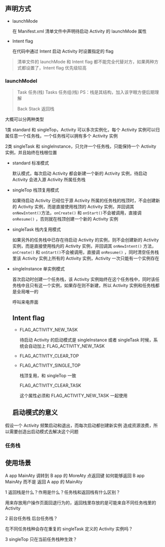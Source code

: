 ## 声明方式

- launchMode  

  在 Manifest.xml 清单文件中声明待启动 Activity 的 launchMode 属性

- Intent flag 

  在代码中通过 Intent 启动 Activity 时设置指定的 flag

> 清单文件的 launchMode 和 Intent flag 都不能完全代替对方，如果两种方式都设置了，Intent flag 优先级较高

###  launchModel 

> Task 任务(栈)  Tasks 任务组(栈)   PS：栈是其结构，加入该字眼方便后期理解 
>
> Back Stack 返回栈

大概可以分两种类型

1类 standard 和 singleTop，Activity 可以多次实例化，每个 Activity  实例可以归属任意一个任务栈，一个任务栈可以拥有多个 Activity 实例

2类 singleTask 和 singleInstance，只允许一个任务栈，只能保持一个 Activity 实例，并且始终在栈根位置

- standard 标准模式 

  默认模式，每次启动 Activity 都会新建一个新的 Activity 实例，待启动 Activity 会进入源 Activity 所属任务栈

- singleTop 栈顶复用模式

  如果待启动 Activity 已经位于源 Activity 所属的任务栈的栈顶时，不会创建新的 Activity 实例，而是直接使用栈顶的 Activity 实例，并回调其 `onNewIntent()`方法，`onCreate()` 和 `onStart()`不会被调用，直接调 `onResume()` ，否则就在栈顶创建一个新的 Activity  实例

- singleTask 栈内复用模式

  如果另外的任务栈中已存在待启动 Activity 的实例，则不会创建新的 Activity 实例，而是直接使用栈内的 Activity 实例，并回调其 `onNewIntent()` 方法，`onCreate()` 和 `onStart()`不会被调用，直接调 `onResume()` ，同时清空任务栈里该 Activity 实例上所有的 Activity 实例，Activity 一次只能有一个实例存在

- singleInstance 单实例模式

  首次启动时创建一个任务栈，该 Activity 实例始终在这个任务栈中，同时该任务栈中且只有这一个实例，如果存在则不新建，所以 Activity 实例和任务栈都是全局唯一的

  呼叫来电界面

  

  ## Intent flag

  - FLAG_ACTIVITY_NEW_TASK

    待启动 Activity 的启动模式是 singleInstance 或者 singleTask 时候，系统会自动加上 FLAG_ACTIVITY_NEW_TASK

    

    

  - FLAG_ACTIVITY_CLEAR_TOP

  - FLAG_ACTIVITY_SINGLE_TOP

    栈顶复用，和 singleTop 一致

    FLAG_ACTIVITY_CLEAR_TASK 

    这个属性必须和 FLAG_ACTIVITY_NEW_TASK 一起使用

  

  

  

  

  

  

  ## 启动模式的意义 ##

假设一个 Activity 频繁启动和退出，而每次启动都创建新实例 造成资源浪费，所以需要创造出启动模式去解决这个问题

### 任务栈







## 使用场景



A app MainAty  调转到  B app 的  MoreAty 点返回键 如何能够返回 B app MainAty 而不是 返回 A app 的 MainAty 



1 返回栈是什么？作用是什么？任务栈和返回栈有什么区别？

用来存放用户操作页面回退行为的，返回栈里存放的是可能来自不同任务栈里的 Activity 

2 前台任务栈 后台任务栈？

在不同任务栈种会存在重复的 singleTask 定义的 Activity 实例吗？

3 singleTop 只在当前任务栈种生效？

